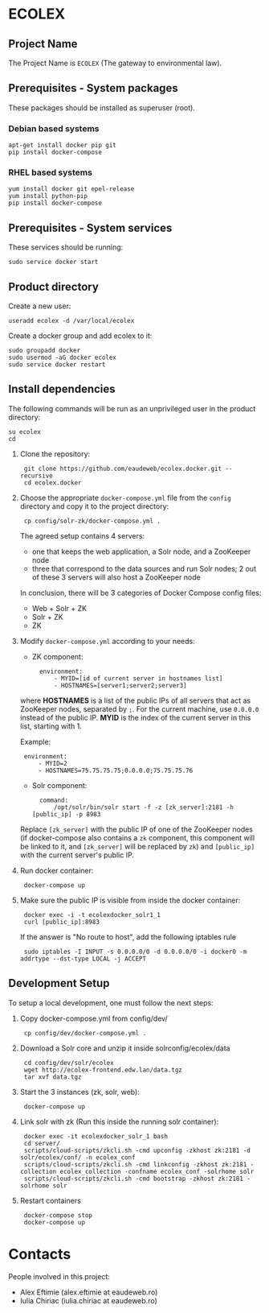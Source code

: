 ECOLEX
======


Project Name
------------
The Project Name is `ECOLEX` (The gateway to environmental law).


Prerequisites - System packages
-------------------------------

These packages should be installed as superuser (root).

### Debian based systems ###

    apt-get install docker pip git
    pip install docker-compose

### RHEL based systems ###

    yum install docker git epel-release
    yum install python-pip
    pip install docker-compose

Prerequisites - System services
-------------------------------

These services should be running:

    sudo service docker start


Product directory
-----------------

Create a new user:

    useradd ecolex -d /var/local/ecolex

Create a docker group and add ecolex to it:

    sudo groupadd docker
    sudo usermod -aG docker ecolex
    sudo service docker restart


Install dependencies
--------------------
The following commands will be run as an unprivileged user in the product
directory:

    su ecolex
    cd

1. Clone the repository:

        git clone https://github.com/eaudeweb/ecolex.docker.git --recursive
        cd ecolex.docker

1. Choose the appropriate `docker-compose.yml` file from the `config` directory
   and copy it to the project directory:

        cp config/solr-zk/docker-compose.yml .

   The agreed setup contains 4 servers:

    * one that keeps the web application, a Solr node, and a ZooKeeper node
    * three that correspond to the data sources and run Solr nodes; 2 out of these 3
      servers will also host a ZooKeeper node

    In conclusion, there will be 3 categories of Docker Compose config files:
    * Web + Solr + ZK
    * Solr + ZK
    * ZK

1. Modify `docker-compose.yml` according to your needs:

    * ZK component:

            environment:
                - MYID=[id of current server in hostnames list]
                - HOSTNAMES=[server1;server2;server3]

    where **HOSTNAMES** is a list of the public IPs of all servers that act as ZooKeeper nodes,
    separated by `;`. For the current machine, use `0.0.0.0` instead of the public IP.
    **MYID** is the index of the current server in this list, starting with 1.

    Example:

        environment:
            - MYID=2
            - HOSTNAMES=75.75.75.75;0.0.0.0;75.75.75.76

    * Solr component:

            command:
                /opt/solr/bin/solr start -f -z [zk_server]:2181 -h [public_ip] -p 8983

    Replace `[zk_server]` with the public IP of one of the ZooKeeper nodes (if docker-compose
    also contains a `zk` component, this component will be linked to it, and `[zk_server]`
    will be replaced by `zk`) and `[public_ip]` with the current server's public IP.

1. Run docker container:

        docker-compose up

1. Make sure the public IP is visible from inside the docker container:


        docker exec -i -t ecolexdocker_solr1_1
        curl [public_ip]:8983

    If the answer is "No route to host", add the following iptables rule

        sudo iptables -I INPUT -s 0.0.0.0/0 -d 0.0.0.0/0 -i docker0 -m addrtype --dst-type LOCAL -j ACCEPT


Development Setup
-----------------

To setup a local development, one must follow the next steps:

1. Copy docker-compose.yml from config/dev/

        cp config/dev/docker-compose.yml .

2. Download a Solr core and unzip it inside solrconfig/ecolex/data

        cd config/dev/solr/ecolex
        wget http://ecolex-frontend.edw.lan/data.tgz
        tar xvf data.tgz

3. Start the 3 instances (zk, solr, web):

        docker-compose up

4. Link solr with zk (Run this inside the running solr container):

        docker exec -it ecolexdocker_solr_1 bash
        cd server/
        scripts/cloud-scripts/zkcli.sh -cmd upconfig -zkhost zk:2181 -d solr/ecolex/conf/ -n ecolex_conf
        scripts/cloud-scripts/zkcli.sh -cmd linkconfig -zkhost zk:2181 -collection ecolex_collection -confname ecolex_conf -solrhome solr
        scripts/cloud-scripts/zkcli.sh -cmd bootstrap -zkhost zk:2181 -solrhome solr

5. Restart containers

        docker-compose stop
        docker-compose up

Contacts
========

People involved in this project:

* Alex Eftimie (alex.eftimie at eaudeweb.ro)
* Iulia Chiriac (iulia.chiriac at eaudeweb.ro)
